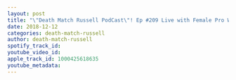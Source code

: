 ```yaml
---
layout: post
title: "\"Death Match Russell PodCast\"! Ep #209 Live with Female Pro Wrestler \"Ellie\"! Tune in!"
date: 2018-12-12
categories: death-match-russell
author: death-match-russell
spotify_track_id: 
youtube_video_id: 
apple_track_id: 1000425618635
youtube_metadata: 
---
```

